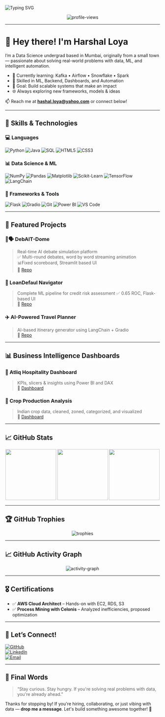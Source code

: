 <!-- Banner -->
<img src="https://readme-typing-svg.herokuapp.com?font=Fira+Code&size=24&pause=1000&color=F7931E&center=true&vCenter=true&width=1000&lines=Hi+there!+I'm+Harshal+Loya;Data+Science+Enthusiast+%7C+Backend+Developer+%7C+ML+Engineer;Welcome+to+my+GitHub+Profile+👋" alt="Typing SVG">

<p align="center">
  <img src="https://komarev.com/ghpvc/?username=HarshalLoya&label=Profile+Views&color=0e75b6&style=flat" alt="profile-views" />
</p>

---

# 👋 Hey there! I'm Harshal Loya

I’m a Data Science undergrad based in Mumbai, originally from a small town — passionate about solving real-world problems with data, ML, and intelligent automation.

- 🧠 Currently learning: Kafka • Airflow • Snowflake • Spark  
- 🚀 Skilled in ML, Backend, Dashboards, and Automation  
- 🎯 Goal: Build scalable systems that make an impact  
- 🌐 Always exploring new frameworks, models & ideas  

📫 Reach me at **hashal.loya@yahoo.com** or connect below!

---

## 🧠 Skills & Technologies

### 💻 Languages  
![Python](https://img.shields.io/badge/Python-3776AB?style=flat-square&logo=python&logoColor=white)
![Java](https://img.shields.io/badge/Java-007396?style=flat-square&logo=java&logoColor=white)
![SQL](https://img.shields.io/badge/MySQL-005C84?style=flat-square&logo=mysql&logoColor=white)
![HTML5](https://img.shields.io/badge/HTML5-E34F26?style=flat-square&logo=html5&logoColor=white)
![CSS3](https://img.shields.io/badge/CSS3-1572B6?style=flat-square&logo=css3&logoColor=white)

### 📊 Data Science & ML  
![NumPy](https://img.shields.io/badge/NumPy-013243?style=flat-square&logo=numpy&logoColor=white)
![Pandas](https://img.shields.io/badge/Pandas-150458?style=flat-square&logo=pandas&logoColor=white)
![Matplotlib](https://img.shields.io/badge/Matplotlib-11557C?style=flat-square&logo=matplotlib&logoColor=white)
![Scikit-Learn](https://img.shields.io/badge/Scikit--Learn-F7931E?style=flat-square&logo=scikit-learn&logoColor=white)
![TensorFlow](https://img.shields.io/badge/TensorFlow-FF6F00?style=flat-square&logo=tensorflow&logoColor=white)
![LangChain](https://img.shields.io/badge/LangChain-000000?style=flat-square)

### 🔧 Frameworks & Tools  
![Flask](https://img.shields.io/badge/Flask-000000?style=flat-square&logo=flask&logoColor=white)
![Gradio](https://img.shields.io/badge/Gradio-3D3D3D?style=flat-square)
![Git](https://img.shields.io/badge/Git-F05032?style=flat-square&logo=git&logoColor=white)
![Power BI](https://img.shields.io/badge/Power_BI-F2C811?style=flat-square&logo=powerbi&logoColor=white)
![VS Code](https://img.shields.io/badge/VS_Code-007ACC?style=flat-square&logo=visual-studio-code&logoColor=white)


---

## 📌 Featured Projects

### 🤖🗣 DebAIT-Dome  
> Real-time AI debate simulation platform  
✅ Multi-round debates, word by word streaming animation  
📊Fixed scoreboard, Streamlit based UI  
📎 [Repo](https://github.com/HarshalLoya/Multi-AI-Agent-Debate-System)

### 💸 LoanDefaul Navigator 
> Complete ML pipeline for credit risk assessment
✅ 0.65 ROC, Flask-based UI  
📎 [Repo](https://github.com/HarshalLoya/Loan-Risk-Scoring-Model)


### ✈️ AI-Powered Travel Planner  
> AI-based itinerary generator using LangChain + Gradio  
📎 [Repo](https://github.com/HarshalLoya/AI-Powered-Travel-Planner)

---

## 📊 Business Intelligence Dashboards

### 🏨 Atliq Hospitality Dashboard  
> KPIs, slicers & insights using Power BI and DAX  
📎 [Dashboard](https://github.com/HarshalLoya/Power_BI/tree/main/Atliq_Hospitlality_Analysis)

### 🌾 Crop Production Analysis  
> Indian crop data, cleaned, zoned, categorized, and visualized  
📎 [Dashboard](https://github.com/HarshalLoya/Power_BI/tree/main/Crop_Production_Analysis)

---

## 📈 GitHub Stats

<p align="center">
  <img src="https://github-readme-stats.vercel.app/api?username=HarshalLoya&show_icons=true&theme=radical" height="165" />
  <img src="https://github-readme-streak-stats.herokuapp.com/?user=HarshalLoya&theme=radical" height="165" />
  <img src="https://github-readme-stats.vercel.app/api/top-langs/?username=HarshalLoya&layout=compact&theme=radical" height="165" />
</p>

---

## 🏆 GitHub Trophies

<p align="center">
  <img src="https://github-profile-trophy.vercel.app/?username=HarshalLoya&theme=radical&margin-w=15" alt="trophies" />
</p>

---

## 📈 GitHub Activity Graph

<p align="center">
  <img src="https://github-readme-activity-graph.vercel.app/graph?username=HarshalLoya&theme=react-dark" alt="activity-graph" />
</p>

---

## 🎖️ Certifications

- ✅ **AWS Cloud Architect** – Hands-on with EC2, RDS, S3  
- ✅ **Process Mining with Celonis** – Analyzed inefficiencies, proposed optimization  

---

## 🤝 Let’s Connect!

[![GitHub](https://img.shields.io/badge/GitHub-HarshalLoya-181717?style=for-the-badge&logo=github)](https://github.com/HarshalLoya)  
[![LinkedIn](https://img.shields.io/badge/LinkedIn-HarshalLoya-blue?style=for-the-badge&logo=linkedin)](https://linkedin.com/in/harshal-loya)  
[![Email](https://img.shields.io/badge/Email-Send_Mail-red?style=for-the-badge&logo=gmail)](mailto:loyaharshal252@gmail.com)

---

## 🌟 Final Words  

> “Stay curious. Stay hungry. If you're solving real problems with data, you're already ahead.”  

Thanks for stopping by! If you're hiring, collaborating, or just vibing with data — **drop me a message**. Let's build something awesome together! 🚀
